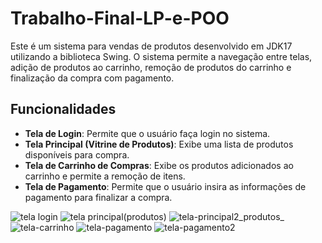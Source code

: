 # Trabalho-Final-LP-e-POO
Este é um sistema para vendas de produtos desenvolvido em JDK17 utilizando a biblioteca Swing. O sistema permite a navegação entre telas, adição de produtos ao carrinho, remoção de produtos do carrinho e finalização da compra com pagamento.

## Funcionalidades

- **Tela de Login**: Permite que o usuário faça login no sistema.
- **Tela Principal (Vitrine de Produtos)**: Exibe uma lista de produtos disponíveis para compra.
- **Tela de Carrinho de Compras**: Exibe os produtos adicionados ao carrinho e permite a remoção de itens.
- **Tela de Pagamento**: Permite que o usuário insira as informações de pagamento para finalizar a compra.
  
![tela login](https://github.com/EduardoGuimaraess/Trabalho-Final-LP-e-POO/assets/103902399/8edde2c2-5ec2-41ce-8582-fce98d6727b2)
![tela principal(produtos)](https://github.com/EduardoGuimaraess/Trabalho-Final-LP-e-POO/assets/103902399/88e07edd-f283-4f3d-8e17-ca478b058462)
![tela-principal2_produtos_](https://github.com/EduardoGuimaraess/Trabalho-Final-LP-e-POO/assets/103902399/bbb0e32d-28ac-48c5-8c40-128ba0bd0c48)
![tela-carrinho](https://github.com/EduardoGuimaraess/Trabalho-Final-LP-e-POO/assets/103902399/725e4370-ca4c-43c4-bc90-401d586816ba)
![tela-pagamento](https://github.com/EduardoGuimaraess/Trabalho-Final-LP-e-POO/assets/103902399/8aa98684-febe-417c-8583-d08d6fa8897d)
![tela-pagamento2](https://github.com/EduardoGuimaraess/Trabalho-Final-LP-e-POO/assets/103902399/ad0d7cd9-a767-412a-99f8-e8188f1740e5)
